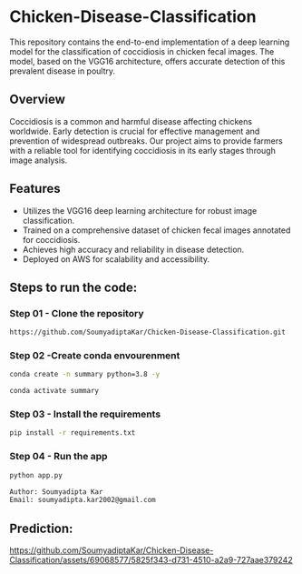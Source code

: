 # Chicken-Disease-Classification

This repository contains the end-to-end implementation of a deep learning model for the classification of coccidiosis in chicken fecal images. The model, based on the VGG16 architecture, offers accurate detection of this prevalent disease in poultry.

## Overview

Coccidiosis is a common and harmful disease affecting chickens worldwide. Early detection is crucial for effective management and prevention of widespread outbreaks. Our project aims to provide farmers with a reliable tool for identifying coccidiosis in its early stages through image analysis.

## Features

- Utilizes the VGG16 deep learning architecture for robust image classification.
- Trained on a comprehensive dataset of chicken fecal images annotated for coccidiosis.
- Achieves high accuracy and reliability in disease detection.
- Deployed on AWS for scalability and accessibility.

## Steps to run the code:
### Step 01 - Clone the repository
```bash
https://github.com/SoumyadiptaKar/Chicken-Disease-Classification.git
```

### Step 02 -Create conda envourenment
```bash
conda create -n summary python=3.8 -y
```

```bash
conda activate summary
```

### Step 03 - Install the requirements
```bash
pip install -r requirements.txt
```

### Step 04 - Run the app
```bash
python app.py
```

```bash
Author: Soumyadipta Kar
Email: soumyadipta.kar2002@gmail.com
```

## Prediction:

https://github.com/SoumyadiptaKar/Chicken-Disease-Classification/assets/69068577/5825f343-d731-4510-a2a9-727aae379242



